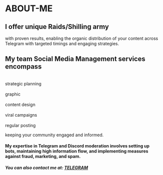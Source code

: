 # ABOUT-ME

## I offer unique Raids/Shilling army
with proven results, enabling the organic distribution of your content across Telegram with targeted timings and engaging strategies.
## My team Social Media Management services encompass 
<br>strategic planning</br>
<br>graphic</br>
<br>content design</br>
<br>viral campaigns</br>
<br>regular posting</br>

keeping your community engaged and informed.

#### My expertise in Telegram and Discord moderation involves setting up bots, maintaining high information flow, and implementing measures against fraud, marketing, and spam.
<footer>
  
<!--
  <<< Author notes: Footer >>>
  Add a link to get support, GitHub status page, code of conduct, license link.
-->
##### You can also contact me at: [TELEGRAM](https://t.me/Dr_crypto_seeker)
</footer>
